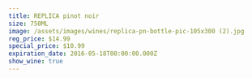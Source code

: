 ```yaml
---
title: REPLICA pinot noir
size: 750ML
image: /assets/images/wines/replica-pn-bottle-pic-105x300 (2).jpg
reg_price: $14.99
special_price: $10.99
expiration_date: 2016-05-18T00:00:00.000Z
show_wine: true
---
```




